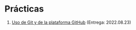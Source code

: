 # Prácticas

1. [Uso de Git y de la plataforma GitHub](./1/README.md) (Entrega: 2022.08.23)
<!-- 2. [Ramas paralelas de desarrollo](./2/README.md) (Entrega: 2021.xx.xx) -->
<!-- 3. [Ignorando archivos innecesarios](./3/README.md) (Entrega: 2021.xx.xx) -->
